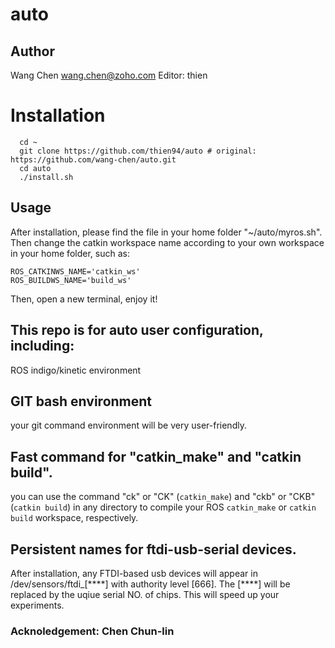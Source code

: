 # auto
## Author
  Wang Chen <wang.chen@zoho.com>
  Editor: thien

# Installation
      cd ~
      git clone https://github.com/thien94/auto # original: https://github.com/wang-chen/auto.git
      cd auto
      ./install.sh
      
## Usage
  After installation, please find the file in your home folder "~/auto/myros.sh".
  Then change the catkin workspace name according to your own workspace in your home folder, such as:
  
    ROS_CATKINWS_NAME='catkin_ws'
    ROS_BUILDWS_NAME='build_ws'
    
  Then, open a new terminal, enjoy it!

## This repo is for auto user configuration, including:
  ROS indigo/kinetic environment
  
## GIT bash environment
  your git command environment will be very user-friendly.
  
## Fast command for "catkin_make" and "catkin build". 
  you can use the command "ck" or "CK" (`catkin_make`) and "ckb" or "CKB" (`catkin build`) in any directory to compile your ROS `catkin_make` or `catkin build` workspace, respectively.
      
## Persistent names for ftdi-usb-serial devices. 
  After installation, any FTDI-based usb devices will appear in /dev/sensors/ftdi_[\*\*\*\*] with authority level [666].
  The [\*\*\*\*] will be replaced by the uqiue serial NO. of chips.
  This will speed up your experiments.
  
### Acknoledgement: Chen Chun-lin
